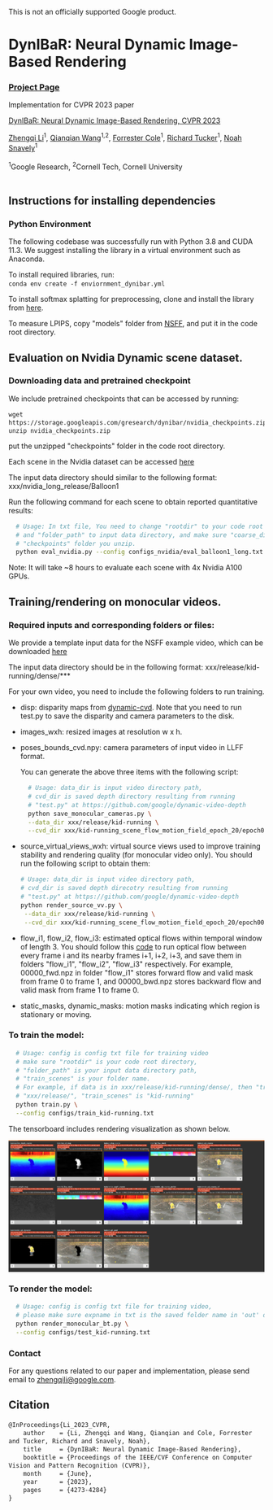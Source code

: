 This is not an officially supported Google product.

# DynIBaR: Neural Dynamic Image-Based Rendering

### [Project Page](https://dynibar.github.io/)

Implementation for CVPR 2023 paper

[DynIBaR: Neural Dynamic Image-Based Rendering, CVPR 2023](https://dynibar.github.io/)<br>

[Zhengqi Li](https://zhengqili.github.io/)<sup>1</sup>, [Qianqian Wang](https://www.cs.cornell.edu/~qqw/)<sup>1,2</sup>, [Forrester Cole](https://people.csail.mit.edu/fcole/)<sup>1</sup>, [Richard Tucker](https://research.google/people/RichardTucker/)<sup>1</sup>, [Noah Snavely](https://www.cs.cornell.edu/~snavely/)<sup>1</sup>
<br><br>
<sup>1</sup>Google Research, <sup>2</sup>Cornell Tech, Cornell University  \
<br>

## Instructions for installing dependencies

### Python Environment

The following codebase was successfully run with Python 3.8 and CUDA 11.3. We
suggest installing the library in a virtual environment such as Anaconda.

To install required libraries, run: \
`conda env create -f enviornment_dynibar.yml`

To install softmax splatting for preprocessing, clone and install the library
from [here](https://github.com/hperrot/splatting).

To measure LPIPS, copy "models" folder from
[NSFF](https://github.com/zhengqili/Neural-Scene-Flow-Fields/tree/main/nsff_exp/models),
and put it in the code root directory.

## Evaluation on Nvidia Dynamic scene dataset.

### Downloading data and pretrained checkpoint

We include pretrained checkpoints that can be accessed by running:

```
wget https://storage.googleapis.com/gresearch/dynibar/nvidia_checkpoints.zip
unzip nvidia_checkpoints.zip
```

put the unzipped "checkpoints" folder in the code root directory.

Each scene in the Nvidia dataset can be accessed
[here](https://drive.google.com/drive/folders/1Gv6j_RvDG2WrpqEJWtx73u1tlCZKsPiM?usp=sharing)

The input data directory should similar to the following format:
xxx/nvidia_long_release/Balloon1

Run the following command for each scene to obtain reported quantitative results:

```bash
  # Usage: In txt file, You need to change "rootdir" to your code root directory,
  # and "folder_path" to input data directory, and make sure "coarse_dir" points to
  # "checkpoints" folder you unzip.
  python eval_nvidia.py --config configs_nvidia/eval_balloon1_long.txt
```

Note: It will take ~8 hours to evaluate each scene with 4x Nvidia A100 GPUs.

## Training/rendering on monocular videos.

### Required inputs and corresponding folders or files:

We provide a template input data for the NSFF example video, which can
be downloaded
[here](https://drive.google.com/file/d/1t6VLtcdxITFcdm9fi9SSFOiHqgHu9wdP/view?usp=sharing)

The input data directory should be in the following format:
xxx/release/kid-running/dense/***

For your own video, you need to include the following folders to run training.

*   disp: disparity maps from
    [dynamic-cvd](https://github.com/google/dynamic-video-depth). Note that you
    need to run test.py to save the disparity and camera parameters to the disk.
*   images_wxh: resized images at resolution w x h.
*   poses_bounds_cvd.npy: camera parameters of input video in LLFF format.

    You can generate the above three items with the following script:

    ```bash
      # Usage: data_dir is input video directory path,
      # cvd_dir is saved depth directory resulting from running
      # "test.py" at https://github.com/google/dynamic-video-depth
      python save_monocular_cameras.py \
      --data_dir xxx/release/kid-running \
      --cvd_dir xxx/kid-running_scene_flow_motion_field_epoch_20/epoch0020_test
    ```

*   source_virtual_views_wxh: virtual source views used to improve training
    stability and rendering quality (for monocular video only). You should run
    the following script to obtain them:

    ```bash
    # Usage: data_dir is input video directory path,
    # cvd_dir is saved depth direcotry resulting from running
    # "test.py" at https://github.com/google/dynamic-video-depth
    python render_source_vv.py \
     --data_dir xxx/release/kid-running \
     --cvd_dir xxx/kid-running_scene_flow_motion_field_epoch_20/epoch0020_test
    ```

*   flow_i1, flow_i2, flow_i3: estimated optical flows within temporal window of
    length 3. You should follow this
    [code](https://github.com/zhengqili/Neural-Scene-Flow-Fields/blob/main/nsff_scripts/run_flows_video.py)
    to run optical flow between every frame i and its nearby frames i+1, i+2,
    i+3, and save them in folders "flow_i1", "flow_i2", "flow_i3" respectively.
    For example, 00000_fwd.npz in folder "flow_i1" stores forward flow and valid
    mask from frame 0 to frame 1, and 00000_bwd.npz stores backward flow and
    valid mask from frame 1 to frame 0.

*   static_masks, dynamic_masks: motion masks indicating which region is
    stationary or moving.

### To train the model:

```bash
  # Usage: config is config txt file for training video
  # make sure "rootdir" is your code root directory,
  # "folder_path" is your input data directory path,
  # "train_scenes" is your folder name.
  # For example, if data is in xxx/release/kid-running/dense/, then "train_scenes" is 
  # "xxx/release/", "train_scenes" is "kid-running"
  python train.py \
  --config configs/train_kid-running.txt
```

The tensorboard includes rendering visualization as shown below.

<img src="images/tensorboard.png" width = "640" height = ""  align=center />

### To render the model:

```bash
  # Usage: config is config txt file for training video,
  # please make sure expname in txt is the saved folder name in 'out' directory
  python render_monocular_bt.py \
  --config configs/test_kid-running.txt
```

### Contact

For any questions related to our paper and implementation,
please send email to zhengqili@google.com.

## Citation

```
@InProceedings{Li_2023_CVPR,
    author    = {Li, Zhengqi and Wang, Qianqian and Cole, Forrester and Tucker, Richard and Snavely, Noah},
    title     = {DynIBaR: Neural Dynamic Image-Based Rendering},
    booktitle = {Proceedings of the IEEE/CVF Conference on Computer Vision and Pattern Recognition (CVPR)},
    month     = {June},
    year      = {2023},
    pages     = {4273-4284}
}
```
